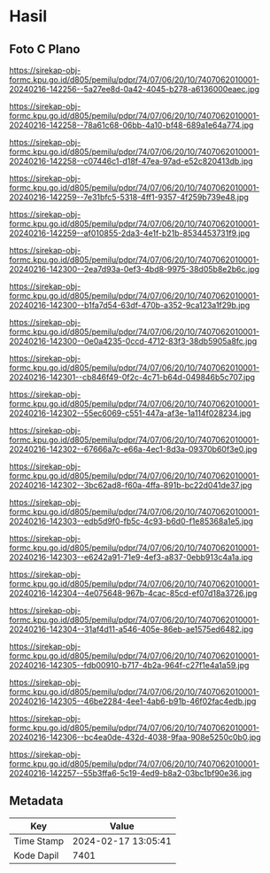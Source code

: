 # Hasil

## Foto C Plano

https://sirekap-obj-formc.kpu.go.id/d805/pemilu/pdpr/74/07/06/20/10/7407062010001-20240216-142256--5a27ee8d-0a42-4045-b278-a6136000eaec.jpg

https://sirekap-obj-formc.kpu.go.id/d805/pemilu/pdpr/74/07/06/20/10/7407062010001-20240216-142258--78a61c68-06bb-4a10-bf48-689a1e64a774.jpg

https://sirekap-obj-formc.kpu.go.id/d805/pemilu/pdpr/74/07/06/20/10/7407062010001-20240216-142258--c07446c1-d18f-47ea-97ad-e52c820413db.jpg

https://sirekap-obj-formc.kpu.go.id/d805/pemilu/pdpr/74/07/06/20/10/7407062010001-20240216-142259--7e31bfc5-5318-4ff1-9357-4f259b739e48.jpg

https://sirekap-obj-formc.kpu.go.id/d805/pemilu/pdpr/74/07/06/20/10/7407062010001-20240216-142259--af010855-2da3-4e1f-b21b-8534453731f9.jpg

https://sirekap-obj-formc.kpu.go.id/d805/pemilu/pdpr/74/07/06/20/10/7407062010001-20240216-142300--2ea7d93a-0ef3-4bd8-9975-38d05b8e2b6c.jpg

https://sirekap-obj-formc.kpu.go.id/d805/pemilu/pdpr/74/07/06/20/10/7407062010001-20240216-142300--b1fa7d54-63df-470b-a352-9ca123a1f29b.jpg

https://sirekap-obj-formc.kpu.go.id/d805/pemilu/pdpr/74/07/06/20/10/7407062010001-20240216-142300--0e0a4235-0ccd-4712-83f3-38db5905a8fc.jpg

https://sirekap-obj-formc.kpu.go.id/d805/pemilu/pdpr/74/07/06/20/10/7407062010001-20240216-142301--cb846f49-0f2c-4c71-b64d-049846b5c707.jpg

https://sirekap-obj-formc.kpu.go.id/d805/pemilu/pdpr/74/07/06/20/10/7407062010001-20240216-142302--55ec6069-c551-447a-af3e-1a114f028234.jpg

https://sirekap-obj-formc.kpu.go.id/d805/pemilu/pdpr/74/07/06/20/10/7407062010001-20240216-142302--67666a7c-e66a-4ec1-8d3a-09370b60f3e0.jpg

https://sirekap-obj-formc.kpu.go.id/d805/pemilu/pdpr/74/07/06/20/10/7407062010001-20240216-142302--3bc62ad8-f60a-4ffa-891b-bc22d041de37.jpg

https://sirekap-obj-formc.kpu.go.id/d805/pemilu/pdpr/74/07/06/20/10/7407062010001-20240216-142303--edb5d9f0-fb5c-4c93-b6d0-f1e85368a1e5.jpg

https://sirekap-obj-formc.kpu.go.id/d805/pemilu/pdpr/74/07/06/20/10/7407062010001-20240216-142303--e6242a91-71e9-4ef3-a837-0ebb913c4a1a.jpg

https://sirekap-obj-formc.kpu.go.id/d805/pemilu/pdpr/74/07/06/20/10/7407062010001-20240216-142304--4e075648-967b-4cac-85cd-ef07d18a3726.jpg

https://sirekap-obj-formc.kpu.go.id/d805/pemilu/pdpr/74/07/06/20/10/7407062010001-20240216-142304--31af4d11-a546-405e-86eb-ae1575ed6482.jpg

https://sirekap-obj-formc.kpu.go.id/d805/pemilu/pdpr/74/07/06/20/10/7407062010001-20240216-142305--fdb00910-b717-4b2a-964f-c27f1e4a1a59.jpg

https://sirekap-obj-formc.kpu.go.id/d805/pemilu/pdpr/74/07/06/20/10/7407062010001-20240216-142305--46be2284-4ee1-4ab6-b91b-46f02fac4edb.jpg

https://sirekap-obj-formc.kpu.go.id/d805/pemilu/pdpr/74/07/06/20/10/7407062010001-20240216-142306--bc4ea0de-432d-4038-9faa-908e5250c0b0.jpg

https://sirekap-obj-formc.kpu.go.id/d805/pemilu/pdpr/74/07/06/20/10/7407062010001-20240216-142257--55b3ffa6-5c19-4ed9-b8a2-03bc1bf90e36.jpg


## Metadata

| Key        | Value               |
| ---------- | ------------------- |
| Time Stamp | 2024-02-17 13:05:41 |
| Kode Dapil | 7401                |



